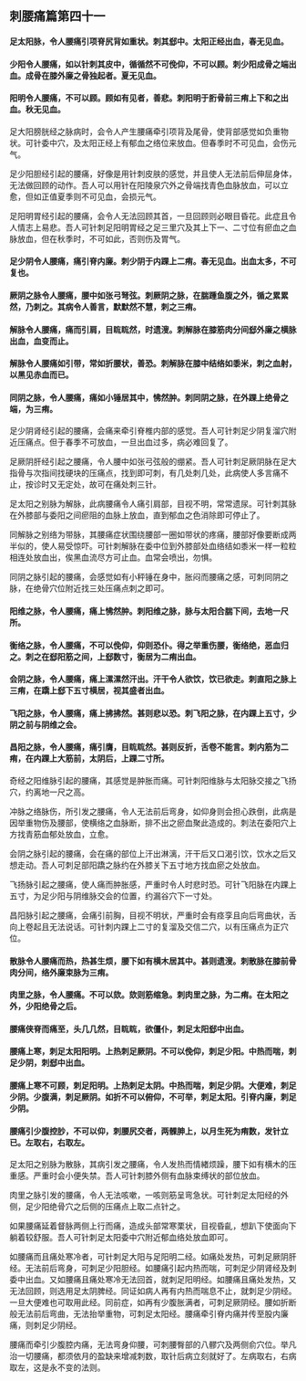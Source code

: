 ## 刺腰痛篇第四十一

#### 足太阳脉，令人腰痛引项脊尻背如重状。刺其郄中。太阳正经出血，春无见血。

#### 少阳令人腰痛，如以针刺其皮中，循循然不可俛仰，不可以顾。刺少阳成骨之端出血。成骨在膝外廉之骨独起者。夏无见血。

#### 阳明令人腰痛，不可以顾。顾如有见者，善悲。刺阳明于胻骨前三痏上下和之出血。秋无见血。

足大阳膀胱经之脉病时，会令人产生腰痛牵引项背及尾骨，使背部感觉如负重物状。可针委中穴，及太阳正经上有郁血之络位来放血。但春季时不可见血，会伤元气。

足少阳胆经引起的腰痛，好像是用针刺皮肤的感觉，并且使人无法前后伸屈身体，无法做回顾的动作。吾人可以用针在阳陵泉穴外之骨端找青色血脉放血，可以立愈，但如正值夏季则不可见血，会损元气。

足阳明胃经引起的腰痛，会令人无法回顾其首，一旦回顾则必眼目昏花。此症且令人情志上易悲。吾人可针刺足阳明胃经之足三里穴及其上下一、二寸位有瘀血之血脉放血，但在秋季时，不可如此，否则伤及胃气。

#### 足少阴令人腰痛，痛引脊内廉。刺少阴于内踝上二痏。春无见血。出血太多，不可复也。

#### 厥阴之脉令人腰痛，腰中如张弓弩弦。刺厥阴之脉，在腨踵鱼腹之外，循之累累然，乃刺之。其病令人善言，默默然不慧，刺之三痏。

#### 解脉令人腰痛，痛而引肩，目䀮䀮然，时遗溲。刺解脉在膝筋肉分间郄外廉之横脉出血，血变而止。

#### 解脉令人腰痛如引带，常如折腰状，善恐。刺解脉在膝中结络如黍米，刺之血射，以黑见赤血而已。

#### 同阴之脉，令人腰痛，痛如小锤居其中，怫然肿。刺同阴之脉，在外踝上绝骨之端，为三痏。

足少阴肾经引起的腰痛，会痛来牵引脊椎内部的感觉。吾人可针刺足少阴复溜穴附近压痛点。但于春季不可放血，一旦出血过多，病必难回复了。

足厥阴肝经引起之腰痛，令人腰中如张弓弦般的绷紧。吾人可针刺足厥阴脉在足大指骨与次指间找硬块的压痛点，找到即可刺，有几处刺几处，此病使人多言痛不止，按诊时又无定处，故可在痛处刺三针。

足太阳之别脉为解脉，此病腰痛令人痛引肩部，目视不明，常常遗尿。可针刺其脉在外膝部与委阳之间瘀阻的血脉上放血，直到郁血之色消除即可停止了。

同解脉之别络为带脉，其腰痛症状围绕腰部一圈如带状的疼痛，腰部好像要断成两半似的，使人易受惊吓。可针刺解脉在委中位到外膝部处血络结如黍米一样一粒粒相连处放血出，俟黑血流尽方可止血。血常会喷出，勿惧。

同阴之脉引起的腰痛，会感觉如有小秤锤在身中，胀闷而腰痛之感，可刺同阴之脉，在绝骨穴位附近找三处压痛点刺之即可。

#### 阳维之脉，令人腰痛，痛上怫然肿。刺阳维之脉，脉与太阳合腨下间，去地一尺所。

#### 衡络之脉，令人腰痛，不可以俛仰，仰则恐仆。得之举重伤腰，衡络绝，恶血归之。刺之在郄阳筋之间，上郄数寸，衡居为二痏出血。

#### 会阴之脉，令人腰痛，痛上漯漯然汗出。汗干令人欲饮，饮已欲走。刺直阳之脉上三痏，在蹻上郄下五寸横居，视其盛者出血。

#### 飞阳之脉，令人腰痛，痛上拂拂然。甚则悲以恐。刺飞阳之脉，在内踝上五寸，少阴之前与阴维之会。

#### 昌阳之脉，令人腰痛，痛引膺，目䀮䀮然。甚则反折，舌卷不能言。刺内筋为二痏，在内踝上大筋前，太阴后，上踝二寸所。

奇经之阳维脉引起的腰痛，其感觉是肿胀而痛。可针刺阳维脉与太阳脉交接之飞扬穴，约离地一尺之高。

冲脉之络脉伤，所引发之腰痛，令人无法前后弯身，如仰身则会担心跌倒，此病是因举重物伤及腰部，使横络之血脉断，排不出之瘀血聚此造成的。刺法在委阳穴上方找青筋血郁处放血，立愈。

会阴之脉引起的腰痛，会在痛的部位上汗出淋漓，汗干后又口渴引饮，饮水之后又想走动。吾人可刺足部阳蹻之脉约在外膝关下五寸地方找血瘀之处放血。

飞扬脉引起之腰痛，使人痛而肿胀感，严重时令人时悲时恐。可针飞阳脉在内踝上五寸，为足少阳与阴维脉交会的位置，约漏谷穴下一寸处。

昌阳脉引起之腰痛，会痛引前胸，目视不明状，严重时会有痉孪且向后弯曲状，舌向上卷起且无法说话。可针刺内踝上二寸的复溜及交信二穴，以有压痛点为正穴位。

#### 散脉令人腰痛而热，热甚生烦，腰下如有横木居其中。甚则遗溲。刺散脉在膝前骨肉分间，络外廉束脉为三痏。

#### 肉里之脉，令人腰痛。不可以欬。欬则筋缩急。刺肉里之脉，为二痏。在太阳之外，少阳绝骨之后。

#### 腰痛侠脊而痛至，头几几然，目䀮䀮，欲僵仆，刺足太阳郄中出血。

#### 腰痛上寒，刺足太阳阳明。上热刺足厥阴。不可以俛仰，刺足少阳。中热而喘，刺足少阴，刺郄中出血。

#### 腰痛上寒不可顾，刺足阳明。上热刺足太阴。中热而喘，刺足少阴。大便难，刺足少阴。少腹满，刺足厥阴。如折不可以俯仰，不可举，刺足太阳。引脊内廉，刺足少阴。

#### 腰痛引少腹控䏚，不可以仰，刺腰尻交者，两髁胂上，以月生死为痏数，发针立已。左取右，右取左。

足太阳之别脉为散脉，其病引发之腰痛，令人发热而情緖烦躁，腰下如有横木的压重感。严重时会小便失禁。吾人可针刺膝外侧有血脉束缚状的部位放血。

肉里之脉引发的腰痛，令人无法咳嗽，一咳则筋呈弯急状。可针刺足太阳经的外侧，足少阳绝骨穴之后侧的压痛点上取二点针之。

如果腰痛延着督脉两侧上行而痛，造成头部常寒栗状，目视昏齓，想趴下使面向下躺着较舒服。吾人可针刺足太阳委中穴附近郁血络处放血即可。

如腰痛而且痛处寒冷者，可针刺足大阳与足阳明二经。如痛处发热，可刺足厥阴肝经。无法前后弯身，可刺足少阳胆经。如腰痛引起内热而喘，可刺足少阴肾经及刺委中出血。又如腰痛且痛处寒冷无法回首，就刺足阳明经。如腰痛且痛处发热，又无法回顾，则选用足太阴脾经。同证如病人再有内热而喘息不止，就刺足少阴经。一旦大便难也可取用此经。同前症，如再有少腹胀满者，可刺足厥阴经。腰如折断般无法前后弯曲，无法抬举重物，可刺足太阳经。腰痛牵引脊内痛并传至股内廉痛，则刺足少阴经。

腰痛而牵引少腹腔内痛，无法弯身仰腰，可刺腰臀部的八髎穴及两侧俞穴位。举凡治一切腰痛，都须依月的盈缺来增减刺数，取针后病立刻就好了。左病取右，右病取左，这是永不变的法则。
